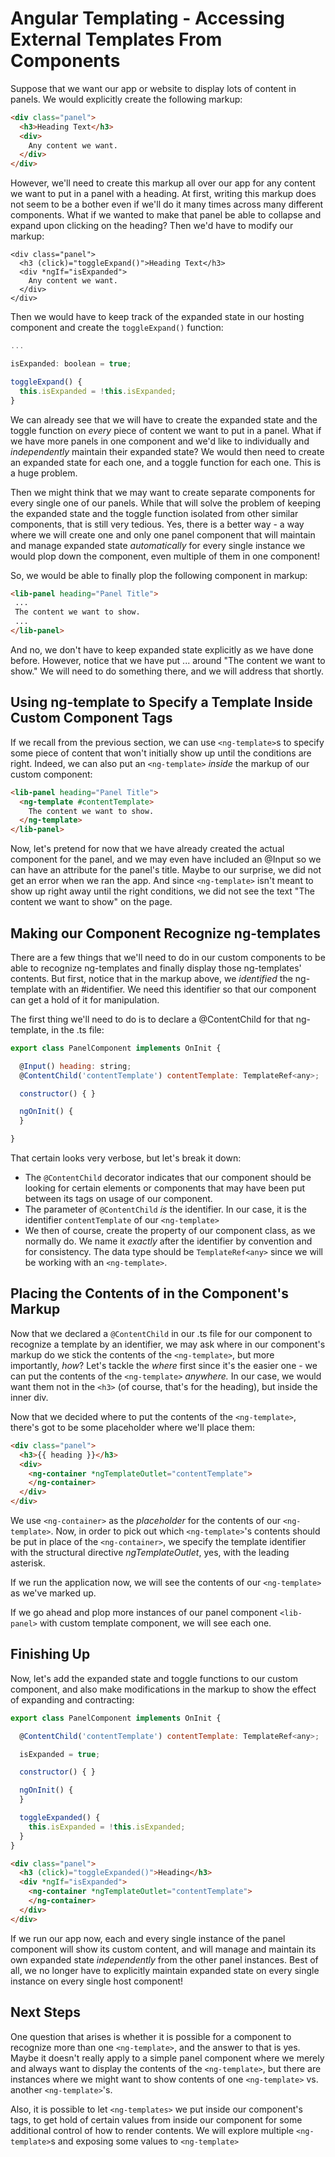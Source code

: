 # Angular Templating - Accessing External Templates From Components

Suppose that we want our app or website to display lots of content in panels. We would explicitly create the following markup:

```html
<div class="panel">
  <h3>Heading Text</h3>
  <div>
    Any content we want.
  </div>
</div>
```

However, we'll need to create this markup all over our app for any content we want to put in a panel with a heading. At first, writing this markup does not
seem to be a bother even if we'll do it many times across many different components. What if we wanted to make that panel be able to collapse and expand upon
clicking on the heading? Then we'd have to modify our markup:

```
<div class="panel">
  <h3 (click)="toggleExpand()">Heading Text</h3>
  <div *ngIf="isExpanded">
    Any content we want.
  </div>
</div>
```

Then we would have to keep track of the expanded state in our hosting component and create the `toggleExpand()` function:

```js
...

isExpanded: boolean = true;

toggleExpand() {
  this.isExpanded = !this.isExpanded;
}
```

We can already see that we will have to create the expanded state and the toggle function on *every* piece of content we want to put in a panel. What if we have
more panels in one component and we'd like to individually and *independently* maintain their expanded state? We would then need to create an expanded state
for each one, and a toggle function for each one. This is a huge problem.

Then we might think that we may want to create separate components for every single one of our panels. While that will solve the problem of keeping the expanded
state and the toggle function isolated from other similar components, that is still very tedious. Yes, there is a better way - a way where we will create
one and only one panel component that will maintain and manage expanded state *automatically* for every single instance we would plop down the component,
even multiple of them in one component!

So, we would be able to finally plop the following component in markup:

```html
<lib-panel heading="Panel Title">
 ...
 The content we want to show.
 ...
</lib-panel>
```

And no, we don't have to keep expanded state explicitly as we have done before. However, notice that we have put ... around "The content we want to show."
We will need to do something there, and we will address that shortly.

## Using ng-template to Specify a Template Inside Custom Component Tags

If we recall from the previous section, we can use `<ng-template>`s to specify some piece of content that won't initially show up until the conditions
are right. Indeed, we can also put an `<ng-template>` *inside* the markup of our custom component:

```html
<lib-panel heading="Panel Title">
  <ng-template #contentTemplate>
    The content we want to show.
  </ng-template>
</lib-panel>
```

Now, let's pretend for now that we have already created the actual component for the panel, and we may even have included an @Input so we can have an attribute
for the panel's title. Maybe to our surprise, we did not get an error when we ran the app. And since `<ng-template>` isn't meant to show up right away until
the right conditions, we did not see the text "The content we want to show" on the page.

## Making our Component Recognize ng-templates

There are a few things that we'll need to do in our custom components to be able to recognize ng-templates and finally display those ng-templates' contents.
But first, notice that in the markup above, we *identified* the ng-template with an #identifier. We need this identifier so that our component can get a hold
of it for manipulation.

The first thing we'll need to do is to declare a @ContentChild for that ng-template, in the .ts file:

```js
export class PanelComponent implements OnInit {

  @Input() heading: string;
  @ContentChild('contentTemplate') contentTemplate: TemplateRef<any>;

  constructor() { }

  ngOnInit() {
  }

}

```

That certain looks very verbose, but let's break it down:

* The `@ContentChild` decorator indicates that our component should be looking for certain elements or components that may have been put between its tags on 
usage of our component.
* The parameter of `@ContentChild` *is* the identifier. In our case, it is the identifier `contentTemplate` of our `<ng-template>`
* We then of course, create the property of our component class, as we normally do. We name it *exactly* after the identifier by convention and for consistency. The
data type should be `TemplateRef<any>` since we will be working with an `<ng-template>`.

## Placing the Contents of <ng-template> in the Component's Markup

Now that we declared a `@ContentChild` in our .ts file for our component to recognize a template by an identifier, we may ask where in our component's markup do we
stick the contents of the `<ng-template>`, but more importantly, *how*? Let's tackle the *where* first since it's the easier one - we can put the contents of
the `<ng-template>` *anywhere.* In our case, we would want them not in the `<h3>` (of course, that's for the heading), but inside the inner div.

Now that we decided where to put the contents of the `<ng-template>`, there's got to be some placeholder where we'll place them:

```html
<div class="panel">
  <h3>{{ heading }}</h3>
  <div>
    <ng-container *ngTemplateOutlet="contentTemplate">
    </ng-container>
  </div>
</div>
```

We use `<ng-container>` as the *placeholder* for the contents of our `<ng-template>`. Now, in order to pick out which `<ng-template>`'s contents should
be put in place of the `<ng-container>`, we specify the template identifier with the structural directive *ngTemplateOutlet*, yes, with the leading asterisk.

If we run the application now, we will see the contents of our `<ng-template>` as we've marked up.

If we go ahead and plop more instances of our panel component `<lib-panel>` with custom template component, we will see each one.

## Finishing Up

Now, let's add the expanded state and toggle functions to our custom component, and also make modifications in the markup to show the effect of expanding
and contracting:

```js
export class PanelComponent implements OnInit {

  @ContentChild('contentTemplate') contentTemplate: TemplateRef<any>;

  isExpanded = true;

  constructor() { }

  ngOnInit() {
  }

  toggleExpanded() {
    this.isExpanded = !this.isExpanded;
  }
}

```

```html
<div class="panel">
  <h3 (click)="toggleExpanded()">Heading</h3>
  <div *ngIf="isExpanded">
    <ng-container *ngTemplateOutlet="contentTemplate">
    </ng-container>
  </div>
</div>
```

If we run our app now, each and every single instance of the panel component will show its custom content, and will manage and maintain its own expanded state
*independently* from the other panel instances. Best of all, we no longer have to explicitly maintain expanded state on every single instance on every single
host component!

## Next Steps

One question that arises is whether it is possible for a component to recognize more than one `<ng-template>`, and the answer to that is yes. Maybe it doesn't
really apply to a simple panel component where we merely and always want to display the contents of the `<ng-template>`, but there are instances where we might
want to show contents of one `<ng-template>` vs. another `<ng-template>`'s.

Also, it is possible to let `<ng-templates>` we put inside our component's tags, to get hold of certain values from inside our
component for some additional control of how to render contents. We will explore multiple `<ng-template>`s and exposing some values to `<ng-template>`


